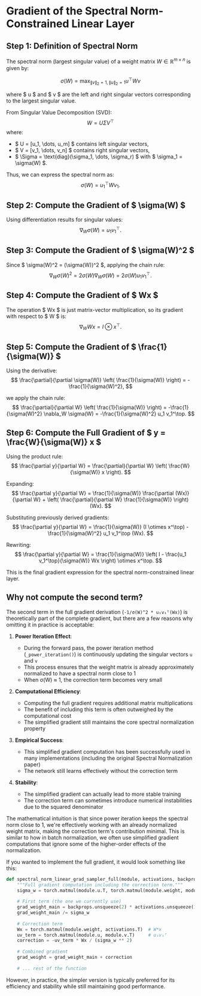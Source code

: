 # Gradient of the Spectral Norm-Constrained Linear Layer

## **Step 1: Definition of Spectral Norm**

The spectral norm (largest singular value) of a weight matrix $W \in \mathbb{R}^{m \times n}$ is given by:

$$
\sigma(W) = \max_{\|v\|_2 = 1, \|u\|_2 = 1} u^\top W v
$$

where $ u $ and $ v $ are the left and right singular vectors corresponding to the largest singular value.

From Singular Value Decomposition (SVD):
$$
W = U \Sigma V^\top
$$
where:
- $ U = [u_1, \dots, u_m] $ contains left singular vectors,
- $ V = [v_1, \dots, v_n] $ contains right singular vectors,
- $ \Sigma = \text{diag}(\sigma_1, \dots, \sigma_r) $ with $ \sigma_1 = \sigma(W) $.

Thus, we can express the spectral norm as:
$$
\sigma(W) = u_1^\top W v_1.
$$

## **Step 2: Compute the Gradient of $ \sigma(W) $**

Using differentiation results for singular values:
$$
\nabla_W \sigma(W) = u_1 v_1^\top.
$$

## **Step 3: Compute the Gradient of $ \sigma(W)^2 $**

Since $ \sigma(W)^2 = (\sigma(W))^2 $, applying the chain rule:
$$
\nabla_W \sigma(W)^2 = 2\sigma(W) \nabla_W \sigma(W) = 2\sigma(W) u_1 v_1^\top.
$$

## **Step 4: Compute the Gradient of $ Wx $**

The operation $ Wx $ is just matrix-vector multiplication, so its gradient with respect to $ W $ is:
$$
\nabla_W Wx = I \otimes x^\top.
$$

## **Step 5: Compute the Gradient of $ \frac{1}{\sigma(W)} $**

Using the derivative:
$$
\frac{\partial}{\partial \sigma(W)} \left( \frac{1}{\sigma(W)} \right) = -\frac{1}{\sigma(W)^2},
$$

we apply the chain rule:
$$
\frac{\partial}{\partial W} \left( \frac{1}{\sigma(W)} \right) = -\frac{1}{\sigma(W)^2} \nabla_W \sigma(W) = -\frac{1}{\sigma(W)^2} u_1 v_1^\top.
$$

## **Step 6: Compute the Full Gradient of $ y = \frac{W}{\sigma(W)} x $**

Using the product rule:
$$
\frac{\partial y}{\partial W} = \frac{\partial}{\partial W} \left( \frac{W}{\sigma(W)} x \right).
$$

Expanding:
$$
\frac{\partial y}{\partial W} = \frac{1}{\sigma(W)} \frac{\partial (Wx)}{\partial W} + \left( \frac{\partial}{\partial W} \frac{1}{\sigma(W)} \right) (Wx).
$$

Substituting previously derived gradients:
$$
\frac{\partial y}{\partial W} = \frac{1}{\sigma(W)} (I \otimes x^\top) - \frac{1}{\sigma(W)^2} u_1 v_1^\top (Wx).
$$

Rewriting:
$$
\frac{\partial y}{\partial W} = \frac{1}{\sigma(W)} \left( I - \frac{u_1 v_1^\top}{\sigma(W)} Wx \right) \otimes x^\top.
$$

This is the final gradient expression for the spectral norm-constrained linear layer.


## Why not compute the second term?

The second term in the full gradient derivation (`-1/σ(W)^2 * u₁v₁ᵀ(Wx)`) is theoretically part of the complete gradient, but there are a few reasons why omitting it in practice is acceptable:

1. **Power Iteration Effect**:

   - During the forward pass, the power iteration method (`_power_iteration()`) is continuously updating the singular vectors `u` and `v`
   - This process ensures that the weight matrix is already approximately normalized to have a spectral norm close to 1
   - When σ(W) ≈ 1, the correction term becomes very small

2. **Computational Efficiency**:

   - Computing the full gradient requires additional matrix multiplications
   - The benefit of including this term is often outweighed by the computational cost
   - The simplified gradient still maintains the core spectral normalization property

3. **Empirical Success**:

   - This simplified gradient computation has been successfully used in many implementations (including the original Spectral Normalization paper)
   - The network still learns effectively without the correction term

4. **Stability**:

   - The simplified gradient can actually lead to more stable training
   - The correction term can sometimes introduce numerical instabilities due to the squared denominator

The mathematical intuition is that since power iteration keeps the spectral norm close to 1, we're effectively working with an already normalized weight matrix, making the correction term's contribution minimal. This is similar to how in batch normalization, we often use simplified gradient computations that ignore some of the higher-order effects of the normalization.

If you wanted to implement the full gradient, it would look something like this:

```python
def spectral_norm_linear_grad_sampler_full(module, activations, backprops):
    """Full gradient computation including the correction term."""
    sigma_w = torch.matmul(module.u.T, torch.matmul(module.weight, module.v)).squeeze()
    
    # First term (the one we currently use)
    grad_weight_main = backprops.unsqueeze(2) * activations.unsqueeze(1)
    grad_weight_main /= sigma_w
    
    # Correction term
    Wx = torch.matmul(module.weight, activations.T)  # W*x
    uv_term = torch.matmul(module.u, module.v.T)     # u₁v₁ᵀ
    correction = -uv_term * Wx / (sigma_w ** 2)
    
    # Combined gradient
    grad_weight = grad_weight_main + correction
    
    # ... rest of the function
```

However, in practice, the simpler version is typically preferred for its efficiency and stability while still maintaining good performance.